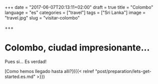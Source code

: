 +++
date = "2017-06-07T20:13:11+02:00"
draft = true
title = "Colombo"
language = "es"
categories = ["travel"]
tags = ["Sri Lanka"]
image = "travel.jpg"
slug = "visitar-colombo"


+++

# Colombo, ciudad impresionante...
Pues si... Es verdad!


[Como hemos llegado hasta alli?]({{< relref "post/preparation/lets-get-started.es.md" >}})